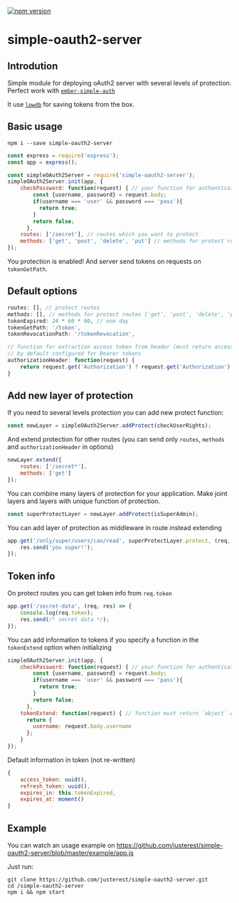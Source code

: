 [![npm version](https://badge.fury.io/js/simple-oauth2-server.svg)](http://badge.fury.io/js/simple-oauth2-server)

# simple-oauth2-server
## Introdution
Simple module for deploying oAuth2 server with several levels of protection.
Perfect work with <a href="https://github.com/simplabs/ember-simple-auth">`ember-simple-auth`</a>

It use <a href="https://github.com/typicode/lowdb">`lowdb`</a> for saving tokens from the box.


## Basic usage
```
npm i --save simple-oauth2-server
```
```javascript
const express = require('express');
const app = express();

const simpleOAuth2Server = require('simple-oauth2-server');
simpleOAuth2Server.init(app, {    
    checkPassword: function(request) { // your function for authentication (must return `true` or `false`)
        const {username, password} = request.body;
        if(username === 'user' && password === 'pass'){
          return true;
        }
        return false;
      },    
    routes: ['/secret'], // routes which you want to protect    
    methods: ['get', 'post', 'delete', 'put'] // methods for protect routes
});
```
You protection is enabled! And server send tokens on requests on `tokenGetPath`.

## Default options
```javascript
routes: [], // protect routes
methods: [], // methods for protect routes ['get', 'post', 'delete', 'put'] (except 'any')
tokenExpired: 24 * 60 * 60, // one day
tokenGetPath: '/token',
tokenRevocationPath: '/tokenRevocation',

// function for extraction access token from header (must return access token value)
// by default сonfigured for Bearer tokens
authorizationHeader: function(request) {
    return request.get('Authorization') ? request.get('Authorization').replace('Bearer ', '') : false;
}
```

## Add new layer of protection
If you need to several levels protection you can add new protect function:
```javascript
const newLayer = simpleOAuth2Server.addProtect(checkUserRights);
```
And extend protection for other routes (you can send only `routes`, `methods` and `authorizationHeader` in options)
```javascript
newLayer.extend({
    routes: ['/secret*'],
    methods: ['get']
});
```
You can combine many layers of protection for your application. Make joint layers and layers with unique function of protection.
```javascript
const superProtectLayer = newLayer.addProtect(isSuperAdmin);
```
You can add layer of protection as middleware in route instead extending
```javascript
app.get('/only/super/users/can/read', superProtectLayer.protect, (req, res) => {
    res.send('you super!');
});
```

## Token info
On protect routes you can get token info from `req.token`
```javascript
app.get('/secret-data', (req, res) => {
    console.log(req.token);
    res.send(/* secret data */);
});
```
You can add information to tokens if you specify a function in the `tokenExtend` option when  initializing
```javascript
simpleOAuth2Server.init(app, {    
    checkPassword: function(request) { // your function for authentication (must return `true` or `false`)
        const {username, password} = request.body;
        if(username === 'user' && password === 'pass'){
          return true;
        }
        return false;
      },    
    tokenExtend: function(request) { // function must return `object` with new fields or `false`
      return {
        username: request.body.username
      };
    }
});
````

Default information in token (not re-written)
```javascript
{
    access_token: uuid(),
    refresh_token: uuid(),
    expires_in: this.tokenExpired,
    expires_at: moment()
}

```

## Example
You can watch an usage example on https://github.com/justerest/simple-oauth2-server/blob/master/example/app.js

Just run:
```
git clone https://github.com/justerest/simple-oauth2-server.git
cd /simple-oauth2-server
npm i && npm start
```
